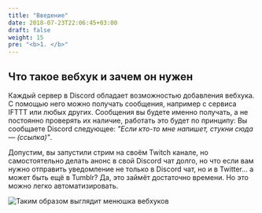 ```yaml
---
title: "Введение"
date: 2018-07-23T22:06:45+03:00
draft: false
weight: 15
pre: "<b>1. </b>"
---
```

## Что такое вебхук и зачем он нужен

Каждый сервер в Discord обладает возможностью добавления вебхука. С помощью него можно получать сообщения, например с сервиса IFTTT или любых других. Сообщения вы будете именно получать, а не постоянно проверять их наличие, работать это будет по принципу: Вы сообщаете Discord следующее: _"Если кто-то мне напишет, стукни сюда — \(ссылка\)"_.

Допустим, вы запустили стрим на своём Twitch канале, но самостоятельно делать анонс в свой Discord чат долго, но что если вам нужно отправить уведомление не только в Discord чат, но и в Twitter... а может быть ещё в Tumblr? Да, это займёт достаточно времени. Но это можно легко автоматизировать.

![Таким образом выглядит менюшка вебхуков](/discord-webhooks/docs/intro/img/discord-webhook_menu.png?classes=shadow)
